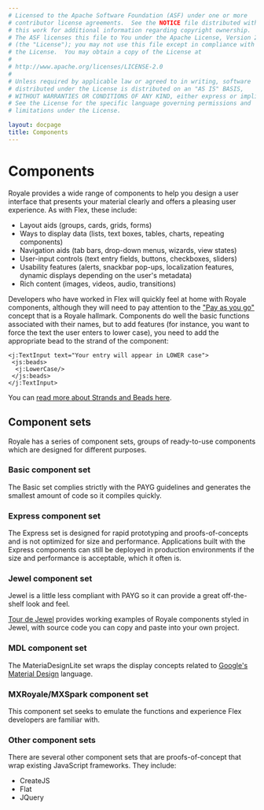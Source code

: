 ```yaml
---
# Licensed to the Apache Software Foundation (ASF) under one or more
# contributor license agreements.  See the NOTICE file distributed with
# this work for additional information regarding copyright ownership.
# The ASF licenses this file to You under the Apache License, Version 2.0
# (the "License"); you may not use this file except in compliance with
# the License.  You may obtain a copy of the License at
# 
# http://www.apache.org/licenses/LICENSE-2.0
# 
# Unless required by applicable law or agreed to in writing, software
# distributed under the License is distributed on an "AS IS" BASIS,
# WITHOUT WARRANTIES OR CONDITIONS OF ANY KIND, either express or implied.
# See the License for the specific language governing permissions and
# limitations under the License.

layout: docpage
title: Components
---
```

# Components

Royale provides a wide range of components to help you design a user interface that presents your material clearly and offers a pleasing user experience. As with Flex, these include:

  * Layout aids (groups, cards, grids, forms)
  * Ways to display data (lists, text boxes, tables, charts, repeating components)
  * Navigation aids (tab bars, drop-down menus, wizards, view states)
  * User-input controls (text entry fields, buttons, checkboxes, sliders)
  * Usability features (alerts, snackbar pop-ups, localization features, dynamic displays depending on the user's metadata)
  * Rich content (images, videos, audio, transitions)

Developers who have worked in Flex will quickly feel at home with Royale components, although they will need to pay attention to the ["Pay as you go"](Welcome/Features/PAYG.html) concept that is a Royale hallmark. Components do well the basic functions associated with their names, but to add features (for instance, you want to force the text the user enters to lower case), you need to add the appropriate bead to the strand of the component:

``` 
<j:TextInput text="Your entry will appear in LOWER case">
 <js:beads>
  <j:LowerCase/>
 </js:beads>
</j:TextInput>
```

You can [read more about Strands and Beads here](Welcome/Features/Strands_and_Beads.html).

## Component sets
Royale has a series of component sets, groups of ready-to-use components which are designed for different purposes.

### Basic component set
The Basic set complies strictly with the PAYG guidelines and generates the smallest amount of code so it compiles quickly.

### Express component set
The Express set is designed for rapid prototyping and proofs-of-concepts and is not optimized for size and performance. Applications built with the Express components can still be deployed in production environments if the size and performance is acceptable, which it often is.

### Jewel component set
Jewel is a little less compliant with PAYG so it can provide a great off-the-shelf look and feel. 

<a href="https://royale.apache.org/tourdejewel/" target="_blank">Tour de Jewel</a> provides working examples of Royale components styled in Jewel, with source code you can copy and paste into your own project.

### MDL component set
The MateriaDesignLite set wraps the display concepts related to <a href="https://en.wikipedia.org/wiki/Material_Design" target="_blank">Google's Material Design</a> language.

### MXRoyale/MXSpark component set
This component set seeks to emulate the functions and experience Flex developers are familiar with.

### Other component sets
There are several other component sets that are proofs-of-concept that wrap existing JavaScript frameworks. They include:

 * CreateJS
 * Flat
 * JQuery
